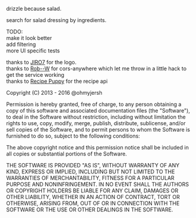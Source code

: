 drizzle because salad.

search for salad dressing by ingredients.

TODO:<br />
make it look better<br />
add filtering<br />
more UI specific tests<br />

thanks to [JIRO7](https://github.com/JIRO7) for the logo. <br />
thanks to [Rob--W](https://github.com/Rob--W) for cors-anywhere which let me throw in a little hack to get the service working<br />
thanks to [Recipe Puppy](www.recipepuppy.com) for the recipe api<br />


Copyright (C) 2013 - 2016 @ohmyjersh

Permission is hereby granted, free of charge, to any person obtaining a copy of this software and associated documentation files (the "Software"), to deal in the Software without restriction, including without limitation the rights to use, copy, modify, merge, publish, distribute, sublicense, and/or sell copies of the Software, and to permit persons to whom the Software is furnished to do so, subject to the following conditions:

The above copyright notice and this permission notice shall be included in all copies or substantial portions of the Software.

THE SOFTWARE IS PROVIDED "AS IS", WITHOUT WARRANTY OF ANY KIND, EXPRESS OR IMPLIED, INCLUDING BUT NOT LIMITED TO THE WARRANTIES OF MERCHANTABILITY, FITNESS FOR A PARTICULAR PURPOSE AND NONINFRINGEMENT. IN NO EVENT SHALL THE AUTHORS OR COPYRIGHT HOLDERS BE LIABLE FOR ANY CLAIM, DAMAGES OR OTHER LIABILITY, WHETHER IN AN ACTION OF CONTRACT, TORT OR OTHERWISE, ARISING FROM, OUT OF OR IN CONNECTION WITH THE SOFTWARE OR THE USE OR OTHER DEALINGS IN THE SOFTWARE.
